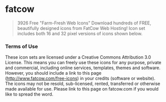 fatcow
======

 > 3926 Free "Farm-Fresh Web Icons"
 > Download hundreds of FREE, beautifully designed icons from FatCow Web Hosting! Icon set includes both 16 and 32 pixel versions of icons shown below.

### Terms of Use
These icon sets are licensed under a Creative Commons Attribution 3.0 License. This means you can freely use these icons for any purpose, private and commercial, including online services, templates, themes and software. However, you should include a link to this page (http://www.fatcow.com/free-icons) in your credits (software or website). The icons may not be resold, sub-licensed, rented, transferred or otherwise made available for use. Please link to this page on fatcow.com if you would like to spread the word.